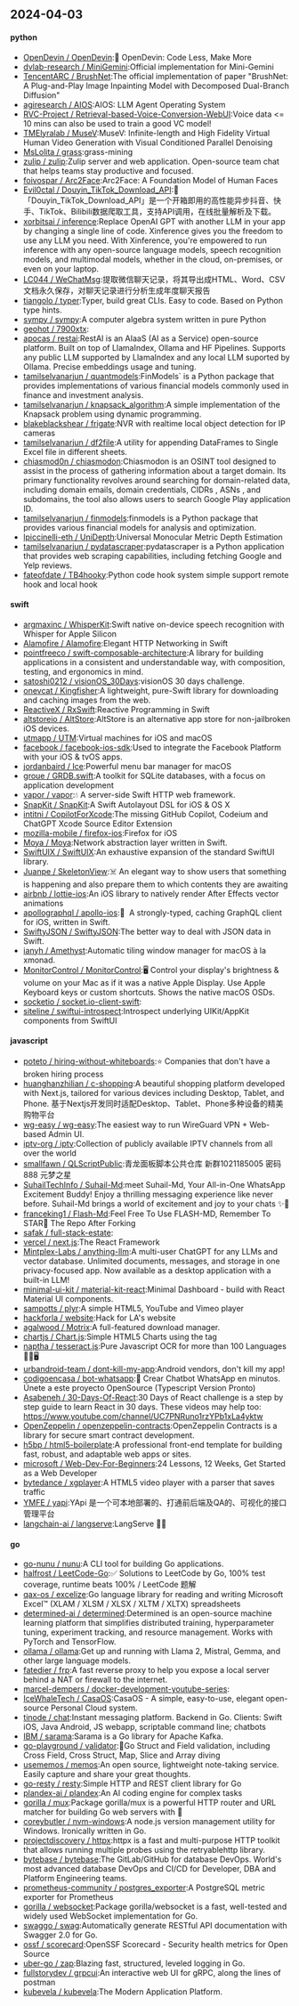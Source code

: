 ## 2024-04-03

#### python
* [OpenDevin / OpenDevin](https://github.com/OpenDevin/OpenDevin):🐚 OpenDevin: Code Less, Make More
* [dvlab-research / MiniGemini](https://github.com/dvlab-research/MiniGemini):Official implementation for Mini-Gemini
* [TencentARC / BrushNet](https://github.com/TencentARC/BrushNet):The official implementation of paper "BrushNet: A Plug-and-Play Image Inpainting Model with Decomposed Dual-Branch Diffusion"
* [agiresearch / AIOS](https://github.com/agiresearch/AIOS):AIOS: LLM Agent Operating System
* [RVC-Project / Retrieval-based-Voice-Conversion-WebUI](https://github.com/RVC-Project/Retrieval-based-Voice-Conversion-WebUI):Voice data <= 10 mins can also be used to train a good VC model!
* [TMElyralab / MuseV](https://github.com/TMElyralab/MuseV):MuseV: Infinite-length and High Fidelity Virtual Human Video Generation with Visual Conditioned Parallel Denoising
* [MsLolita / grass](https://github.com/MsLolita/grass):grass-mining
* [zulip / zulip](https://github.com/zulip/zulip):Zulip server and web application. Open-source team chat that helps teams stay productive and focused.
* [foivospar / Arc2Face](https://github.com/foivospar/Arc2Face):Arc2Face: A Foundation Model of Human Faces
* [Evil0ctal / Douyin_TikTok_Download_API](https://github.com/Evil0ctal/Douyin_TikTok_Download_API):🚀「Douyin_TikTok_Download_API」是一个开箱即用的高性能异步抖音、快手、TikTok、Bilibili数据爬取工具，支持API调用，在线批量解析及下载。
* [xorbitsai / inference](https://github.com/xorbitsai/inference):Replace OpenAI GPT with another LLM in your app by changing a single line of code. Xinference gives you the freedom to use any LLM you need. With Xinference, you're empowered to run inference with any open-source language models, speech recognition models, and multimodal models, whether in the cloud, on-premises, or even on your laptop.
* [LC044 / WeChatMsg](https://github.com/LC044/WeChatMsg):提取微信聊天记录，将其导出成HTML、Word、CSV文档永久保存，对聊天记录进行分析生成年度聊天报告
* [tiangolo / typer](https://github.com/tiangolo/typer):Typer, build great CLIs. Easy to code. Based on Python type hints.
* [sympy / sympy](https://github.com/sympy/sympy):A computer algebra system written in pure Python
* [geohot / 7900xtx](https://github.com/geohot/7900xtx):
* [apocas / restai](https://github.com/apocas/restai):RestAI is an AIaaS (AI as a Service) open-source platform. Built on top of LlamaIndex, Ollama and HF Pipelines. Supports any public LLM supported by LlamaIndex and any local LLM suported by Ollama. Precise embeddings usage and tuning.
* [tamilselvanarjun / quantmodels](https://github.com/tamilselvanarjun/quantmodels):FinModels` is a Python package that provides implementations of various financial models commonly used in finance and investment analysis.
* [tamilselvanarjun / knapsack_algorithm](https://github.com/tamilselvanarjun/knapsack_algorithm):A simple implementation of the Knapsack problem using dynamic programming.
* [blakeblackshear / frigate](https://github.com/blakeblackshear/frigate):NVR with realtime local object detection for IP cameras
* [tamilselvanarjun / df2file](https://github.com/tamilselvanarjun/df2file):A utility for appending DataFrames to Single Excel file in different sheets.
* [chiasmod0n / chiasmodon](https://github.com/chiasmod0n/chiasmodon):Chiasmodon is an OSINT tool designed to assist in the process of gathering information about a target domain. Its primary functionality revolves around searching for domain-related data, including domain emails, domain credentials, CIDRs , ASNs , and subdomains, the tool also allows users to search Google Play application ID.
* [tamilselvanarjun / finmodels](https://github.com/tamilselvanarjun/finmodels):finmodels is a Python package that provides various financial models for analysis and optimization.
* [lpiccinelli-eth / UniDepth](https://github.com/lpiccinelli-eth/UniDepth):Universal Monocular Metric Depth Estimation
* [tamilselvanarjun / pydatascraper](https://github.com/tamilselvanarjun/pydatascraper):pydatascraper is a Python application that provides web scraping capabilities, including fetching Google and Yelp reviews.
* [fateofdate / TB4hooky](https://github.com/fateofdate/TB4hooky):Python code hook system simple support remote hook and local hook

#### swift
* [argmaxinc / WhisperKit](https://github.com/argmaxinc/WhisperKit):Swift native on-device speech recognition with Whisper for Apple Silicon
* [Alamofire / Alamofire](https://github.com/Alamofire/Alamofire):Elegant HTTP Networking in Swift
* [pointfreeco / swift-composable-architecture](https://github.com/pointfreeco/swift-composable-architecture):A library for building applications in a consistent and understandable way, with composition, testing, and ergonomics in mind.
* [satoshi0212 / visionOS_30Days](https://github.com/satoshi0212/visionOS_30Days):visionOS 30 days challenge.
* [onevcat / Kingfisher](https://github.com/onevcat/Kingfisher):A lightweight, pure-Swift library for downloading and caching images from the web.
* [ReactiveX / RxSwift](https://github.com/ReactiveX/RxSwift):Reactive Programming in Swift
* [altstoreio / AltStore](https://github.com/altstoreio/AltStore):AltStore is an alternative app store for non-jailbroken iOS devices.
* [utmapp / UTM](https://github.com/utmapp/UTM):Virtual machines for iOS and macOS
* [facebook / facebook-ios-sdk](https://github.com/facebook/facebook-ios-sdk):Used to integrate the Facebook Platform with your iOS & tvOS apps.
* [jordanbaird / Ice](https://github.com/jordanbaird/Ice):Powerful menu bar manager for macOS
* [groue / GRDB.swift](https://github.com/groue/GRDB.swift):A toolkit for SQLite databases, with a focus on application development
* [vapor / vapor](https://github.com/vapor/vapor):💧 A server-side Swift HTTP web framework.
* [SnapKit / SnapKit](https://github.com/SnapKit/SnapKit):A Swift Autolayout DSL for iOS & OS X
* [intitni / CopilotForXcode](https://github.com/intitni/CopilotForXcode):The missing GitHub Copilot, Codeium and ChatGPT Xcode Source Editor Extension
* [mozilla-mobile / firefox-ios](https://github.com/mozilla-mobile/firefox-ios):Firefox for iOS
* [Moya / Moya](https://github.com/Moya/Moya):Network abstraction layer written in Swift.
* [SwiftUIX / SwiftUIX](https://github.com/SwiftUIX/SwiftUIX):An exhaustive expansion of the standard SwiftUI library.
* [Juanpe / SkeletonView](https://github.com/Juanpe/SkeletonView):☠️ An elegant way to show users that something is happening and also prepare them to which contents they are awaiting
* [airbnb / lottie-ios](https://github.com/airbnb/lottie-ios):An iOS library to natively render After Effects vector animations
* [apollographql / apollo-ios](https://github.com/apollographql/apollo-ios):📱  A strongly-typed, caching GraphQL client for iOS, written in Swift.
* [SwiftyJSON / SwiftyJSON](https://github.com/SwiftyJSON/SwiftyJSON):The better way to deal with JSON data in Swift.
* [ianyh / Amethyst](https://github.com/ianyh/Amethyst):Automatic tiling window manager for macOS à la xmonad.
* [MonitorControl / MonitorControl](https://github.com/MonitorControl/MonitorControl):🖥 Control your display's brightness & volume on your Mac as if it was a native Apple Display. Use Apple Keyboard keys or custom shortcuts. Shows the native macOS OSDs.
* [socketio / socket.io-client-swift](https://github.com/socketio/socket.io-client-swift):
* [siteline / swiftui-introspect](https://github.com/siteline/swiftui-introspect):Introspect underlying UIKit/AppKit components from SwiftUI

#### javascript
* [poteto / hiring-without-whiteboards](https://github.com/poteto/hiring-without-whiteboards):⭐️ Companies that don't have a broken hiring process
* [huanghanzhilian / c-shopping](https://github.com/huanghanzhilian/c-shopping):A beautiful shopping platform developed with Next.js, tailored for various devices including Desktop, Tablet, and Phone. 基于Nextjs开发同时适配Desktop、Tablet、Phone多种设备的精美购物平台
* [wg-easy / wg-easy](https://github.com/wg-easy/wg-easy):The easiest way to run WireGuard VPN + Web-based Admin UI.
* [iptv-org / iptv](https://github.com/iptv-org/iptv):Collection of publicly available IPTV channels from all over the world
* [smallfawn / QLScriptPublic](https://github.com/smallfawn/QLScriptPublic):青龙面板脚本公共仓库 新群1021185005 密码888 元梦之星
* [SuhailTechInfo / Suhail-Md](https://github.com/SuhailTechInfo/Suhail-Md):meet Suhail-Md, Your All-in-One WhatsApp Excitement Buddy! Enjoy a thrilling messaging experience like never before. Suhail-Md brings a world of excitement and joy to your chats ✨🤖
* [franceking1 / Flash-Md](https://github.com/franceking1/Flash-Md):Feel Free To Use FLASH-MD, Remember To STAR🌟 The Repo After Forking
* [safak / full-stack-estate](https://github.com/safak/full-stack-estate):
* [vercel / next.js](https://github.com/vercel/next.js):The React Framework
* [Mintplex-Labs / anything-llm](https://github.com/Mintplex-Labs/anything-llm):A multi-user ChatGPT for any LLMs and vector database. Unlimited documents, messages, and storage in one privacy-focused app. Now available as a desktop application with a built-in LLM!
* [minimal-ui-kit / material-kit-react](https://github.com/minimal-ui-kit/material-kit-react):Minimal Dashboard - build with React Material UI components.
* [sampotts / plyr](https://github.com/sampotts/plyr):A simple HTML5, YouTube and Vimeo player
* [hackforla / website](https://github.com/hackforla/website):Hack for LA's website
* [agalwood / Motrix](https://github.com/agalwood/Motrix):A full-featured download manager.
* [chartjs / Chart.js](https://github.com/chartjs/Chart.js):Simple HTML5 Charts using the <canvas> tag
* [naptha / tesseract.js](https://github.com/naptha/tesseract.js):Pure Javascript OCR for more than 100 Languages 📖🎉🖥
* [urbandroid-team / dont-kill-my-app](https://github.com/urbandroid-team/dont-kill-my-app):Android vendors, don't kill my app!
* [codigoencasa / bot-whatsapp](https://github.com/codigoencasa/bot-whatsapp):🤖 Crear Chatbot WhatsApp en minutos. Únete a este proyecto OpenSource (Typescript Version Pronto)
* [Asabeneh / 30-Days-Of-React](https://github.com/Asabeneh/30-Days-Of-React):30 Days of React challenge is a step by step guide to learn React in 30 days. These videos may help too: https://www.youtube.com/channel/UC7PNRuno1rzYPb1xLa4yktw
* [OpenZeppelin / openzeppelin-contracts](https://github.com/OpenZeppelin/openzeppelin-contracts):OpenZeppelin Contracts is a library for secure smart contract development.
* [h5bp / html5-boilerplate](https://github.com/h5bp/html5-boilerplate):A professional front-end template for building fast, robust, and adaptable web apps or sites.
* [microsoft / Web-Dev-For-Beginners](https://github.com/microsoft/Web-Dev-For-Beginners):24 Lessons, 12 Weeks, Get Started as a Web Developer
* [bytedance / xgplayer](https://github.com/bytedance/xgplayer):A HTML5 video player with a parser that saves traffic
* [YMFE / yapi](https://github.com/YMFE/yapi):YApi 是一个可本地部署的、打通前后端及QA的、可视化的接口管理平台
* [langchain-ai / langserve](https://github.com/langchain-ai/langserve):LangServe 🦜️🏓

#### go
* [go-nunu / nunu](https://github.com/go-nunu/nunu):A CLI tool for building Go applications.
* [halfrost / LeetCode-Go](https://github.com/halfrost/LeetCode-Go):✅ Solutions to LeetCode by Go, 100% test coverage, runtime beats 100% / LeetCode 题解
* [qax-os / excelize](https://github.com/qax-os/excelize):Go language library for reading and writing Microsoft Excel™ (XLAM / XLSM / XLSX / XLTM / XLTX) spreadsheets
* [determined-ai / determined](https://github.com/determined-ai/determined):Determined is an open-source machine learning platform that simplifies distributed training, hyperparameter tuning, experiment tracking, and resource management. Works with PyTorch and TensorFlow.
* [ollama / ollama](https://github.com/ollama/ollama):Get up and running with Llama 2, Mistral, Gemma, and other large language models.
* [fatedier / frp](https://github.com/fatedier/frp):A fast reverse proxy to help you expose a local server behind a NAT or firewall to the internet.
* [marcel-dempers / docker-development-youtube-series](https://github.com/marcel-dempers/docker-development-youtube-series):
* [IceWhaleTech / CasaOS](https://github.com/IceWhaleTech/CasaOS):CasaOS - A simple, easy-to-use, elegant open-source Personal Cloud system.
* [tinode / chat](https://github.com/tinode/chat):Instant messaging platform. Backend in Go. Clients: Swift iOS, Java Android, JS webapp, scriptable command line; chatbots
* [IBM / sarama](https://github.com/IBM/sarama):Sarama is a Go library for Apache Kafka.
* [go-playground / validator](https://github.com/go-playground/validator):💯Go Struct and Field validation, including Cross Field, Cross Struct, Map, Slice and Array diving
* [usememos / memos](https://github.com/usememos/memos):An open source, lightweight note-taking service. Easily capture and share your great thoughts.
* [go-resty / resty](https://github.com/go-resty/resty):Simple HTTP and REST client library for Go
* [plandex-ai / plandex](https://github.com/plandex-ai/plandex):An AI coding engine for complex tasks
* [gorilla / mux](https://github.com/gorilla/mux):Package gorilla/mux is a powerful HTTP router and URL matcher for building Go web servers with 🦍
* [coreybutler / nvm-windows](https://github.com/coreybutler/nvm-windows):A node.js version management utility for Windows. Ironically written in Go.
* [projectdiscovery / httpx](https://github.com/projectdiscovery/httpx):httpx is a fast and multi-purpose HTTP toolkit that allows running multiple probes using the retryablehttp library.
* [bytebase / bytebase](https://github.com/bytebase/bytebase):The GitLab/GitHub for database DevOps. World's most advanced database DevOps and CI/CD for Developer, DBA and Platform Engineering teams.
* [prometheus-community / postgres_exporter](https://github.com/prometheus-community/postgres_exporter):A PostgreSQL metric exporter for Prometheus
* [gorilla / websocket](https://github.com/gorilla/websocket):Package gorilla/websocket is a fast, well-tested and widely used WebSocket implementation for Go.
* [swaggo / swag](https://github.com/swaggo/swag):Automatically generate RESTful API documentation with Swagger 2.0 for Go.
* [ossf / scorecard](https://github.com/ossf/scorecard):OpenSSF Scorecard - Security health metrics for Open Source
* [uber-go / zap](https://github.com/uber-go/zap):Blazing fast, structured, leveled logging in Go.
* [fullstorydev / grpcui](https://github.com/fullstorydev/grpcui):An interactive web UI for gRPC, along the lines of postman
* [kubevela / kubevela](https://github.com/kubevela/kubevela):The Modern Application Platform.
